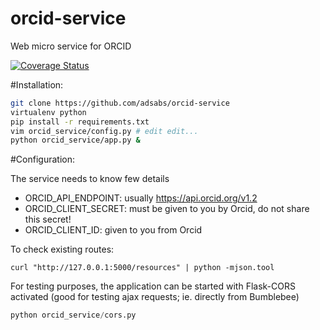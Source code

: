 # orcid-service

Web micro service for ORCID

[![Coverage Status](https://coveralls.io/repos/adsabs/orcid-service/badge.svg?branch=master&service=github)](https://coveralls.io/github/adsabs/orcid-service?branch=master)

#Installation:

```bash
git clone https://github.com/adsabs/orcid-service
virtualenv python
pip install -r requirements.txt
vim orcid_service/config.py # edit edit...
python orcid_service/app.py &
```

#Configuration:

The service needs to know few details

  - ORCID_API_ENDPOINT: usually https://api.orcid.org/v1.2
  - ORCID_CLIENT_SECRET: must be given to you by Orcid, do not
   share this secret!
  - ORCID_CLIENT_ID: given to you from Orcid


To check existing routes:

```
curl "http://127.0.0.1:5000/resources" | python -mjson.tool
```

For testing purposes, the application can be started with Flask-CORS
activated (good for testing ajax requests; ie. directly from Bumblebee)

```python
python orcid_service/cors.py
```

